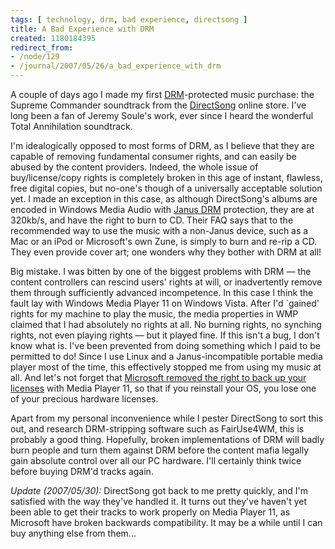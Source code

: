 ```yaml
---
tags: [ technology, drm, bad experience, directsong ]
title: A Bad Experience with DRM
created: 1180184395
redirect_from:
- /node/129
- /journal/2007/05/26/a_bad_experience_with_drm
---
```

A couple of days ago I made my first
[DRM](http://en.wikipedia.org/wiki/Digital_rights_management)-protected music
purchase: the Supreme Commander soundtrack from the
[DirectSong](http://www.directsong.com) online store. I've long been a fan of
Jeremy Soule's work, ever since I heard the wonderful Total Annihilation
soundtrack.<!--break-->

I'm idealogically opposed to most forms of DRM, as I believe that they are
capable of removing fundamental consumer rights, and can easily be abused by the
content providers. Indeed, the whole issue of buy/license/copy rights is
completely broken in this age of instant, flawless, free digital copies, but
no-one's though of a universally acceptable solution yet. I made an exception in
this case, as although DirectSong's albums are encoded in Windows Media Audio
with [Janus DRM](http://en.wikipedia.org/wiki/Janus_%28DRM%29) protection, they
are at 320kb/s, and have the right to burn to CD. Their FAQ says that to the
recommended way to use the music with  a non-Janus device, such as a Mac or an
iPod or Microsoft's own Zune, is simply to burn and re-rip a CD. They even
provide cover art; one wonders why they bother with DRM at all!

Big mistake. I was bitten by one of the biggest problems with DRM &mdash; the
content controllers can rescind users' rights at will, or inadvertently remove
them through sufficiently advanced incompetence. In this case I think the fault
lay with Windows Media Player 11 on Windows Vista. After I'd `gained' rights for
my machine to play the music, the media properties in WMP claimed that I had
absolutely no rights at all. No burning rights, no synching rights, not even
playing rights &mdash; but it played fine. If this isn't a bug, I don't know
what is. I've been prevented from doing something which I paid to be permitted
to do! Since I use Linux and a Janus-incompatible portable media player most of
the time, this effectively stopped me from using my music at all. And let's not
forget that [Microsoft removed the right to back up your
licenses](http://www.theinquirer.net/default.aspx?article=34523) with Media
Player 11, so that if you reinstall your OS, you lose one of your precious
hardware licenses.

Apart from my personal inconvenience while I pester DirectSong to sort this out,
and research DRM-stripping software such as FairUse4WM, this is probably a good
thing. Hopefully, broken implementations of DRM will badly burn people and turn
them against DRM before the content mafia legally gain absolute control over all
our PC hardware. I'll certainly think twice before buying DRM'd tracks again.

_Update (2007/05/30):_ DirectSong got back to me pretty quickly, and I'm
satisfied with the way they've handled it. It turns out they've haven't yet been
able to get their tracks to work properly on Media Player 11, as Microsoft have
broken backwards compatibility. It may be a while until I can buy anything else
from them...